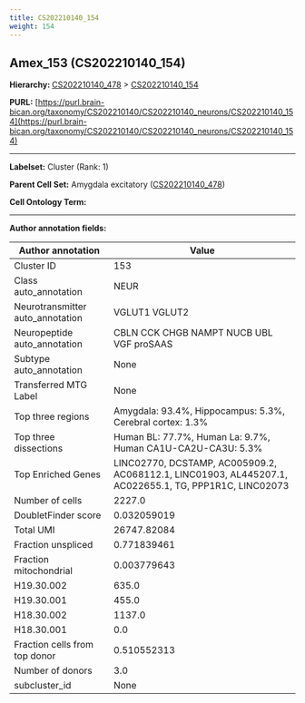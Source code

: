 ```yaml
---
title: CS202210140_154
weight: 154
---
```

## Amex_153 (CS202210140_154)
<b>Hierarchy: </b>
[CS202210140_478](../CS202210140_478) >
[CS202210140_154](../CS202210140_154)

**PURL:** [https://purl.brain-bican.org/taxonomy/CS202210140/CS202210140_neurons/CS202210140_154](https://purl.brain-bican.org/taxonomy/CS202210140/CS202210140_neurons/CS202210140_154)

---


**Labelset:** Cluster (Rank: 1)

**Parent Cell Set:** Amygdala excitatory ([CS202210140_478](../CS202210140_478))



**Cell Ontology Term:** 

[MARKER GENES.]: #


---

[TRANSFERRED ANNOTATIONS.]: #


[AUTHOR ANNOTATION FIELDS.]: #


**Author annotation fields:**

| Author annotation | Value |
|-------------------|-------|
|Cluster ID|153|
|Class auto_annotation|NEUR|
|Neurotransmitter auto_annotation|VGLUT1 VGLUT2|
|Neuropeptide auto_annotation|CBLN CCK CHGB NAMPT NUCB UBL VGF proSAAS|
|Subtype auto_annotation|None|
|Transferred MTG Label|None|
|Top three regions|Amygdala: 93.4%, Hippocampus: 5.3%, Cerebral cortex: 1.3%|
|Top three dissections|Human BL: 77.7%, Human La: 9.7%, Human CA1U-CA2U-CA3U: 5.3%|
|Top Enriched Genes|LINC02770, DCSTAMP, AC005909.2, AC068112.1, LINC01903, AL445207.1, AC022655.1, TG, PPP1R1C, LINC02073|
|Number of cells|2227.0|
|DoubletFinder score|0.032059019|
|Total UMI|26747.82084|
|Fraction unspliced|0.771839461|
|Fraction mitochondrial|0.003779643|
|H19.30.002|635.0|
|H19.30.001|455.0|
|H18.30.002|1137.0|
|H18.30.001|0.0|
|Fraction cells from top donor|0.510552313|
|Number of donors|3.0|
|subcluster_id|None|
